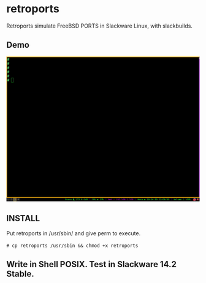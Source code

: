 # retroports
Retroports simulate FreeBSD PORTS in Slackware Linux, with slackbuilds.

## Demo
![gif](https://raw.githubusercontent.com/slackjeff/retroports/master/retroports.gif)

## INSTALL
Put retroports in /usr/sbin/ and give perm to execute.

`# cp retroports /usr/sbin && chmod +x retroports`

## Write in Shell POSIX. Test in Slackware 14.2 Stable.
